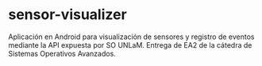 # sensor-visualizer
Aplicación en Android para visualización de sensores y registro de eventos mediante la API expuesta por SO UNLaM. Entrega de EA2 de la cátedra de Sistemas Operativos Avanzados.
